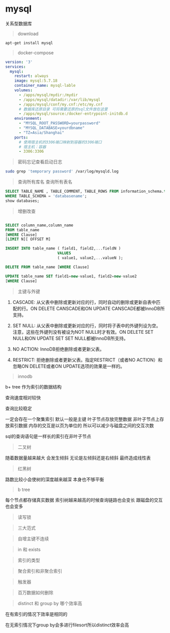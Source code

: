 # mysql

关系型数据库

> download

``` bash
apt-get install mysql
```
> docker-compose
``` yml
version: '3'
services:
  mysql:
    restart: always
    image: mysql:5.7.18
    container_name: mysql-lable
    volumes:
      - /apps/mysql/mydir:/mydir
      - /apps/mysql/datadir:/var/lib/mysql
      - /apps/mysql/conf/my.cnf:/etc/my.cnf
      # 数据库还原目录 可将需要还原的sql文件放在这里
      - /apps/mysql/source:/docker-entrypoint-initdb.d
    environment:
      - "MYSQL_ROOT_PASSWORD=yourpassword"
      - "MYSQL_DATABASE=yourdbname"
      - "TZ=Asia/Shanghai"
    ports:
      # 使用宿主机的3306端口映射到容器的3306端口
      # 宿主机：容器
      - 3306:3306
```
> 密码忘记查看启动日志

``` bash
sudo grep 'temporary password' /var/log/mysqld.log
```

> 查询所有库名 查询所有表名

``` sql
SELECT TABLE_NAME , TABLE_COMMENT, TABLE_ROWS FROM information_schema.tables
WHERE TABLE_SCHEMA = 'databasename';
show databases;
```
> 增删改查

``` sql

SELECT column_name,column_name
FROM table_name
[WHERE Clause]
[LIMIT N][ OFFSET M]

INSERT INTO table_name ( field1, field2,...fieldN )
                       VALUES
                       ( value1, value2,...valueN );

DELETE FROM table_name [WHERE Clause]

UPDATE table_name SET field1=new-value1, field2=new-value2
[WHERE Clause]
```

> 主键与外键

1. CASCADE: 从父表中删除或更新对应的行，同时自动的删除或更新自表中匹配的行。ON DELETE CANSCADE和ON UPDATE CANSCADE都被InnoDB所支持。

  2. SET NULL: 从父表中删除或更新对应的行，同时将子表中的外键列设为空。注意，这些在外键列没有被设为NOT NULL时才有效。ON DELETE SET NULL和ON UPDATE SET SET NULL都被InnoDB所支持。

  3. NO ACTION: InnoDB拒绝删除或者更新父表。

  4. RESTRICT: 拒绝删除或者更新父表。指定RESTRICT（或者NO ACTION）和忽略ON DELETE或者ON UPDATE选项的效果是一样的。


> innodb

b+ tree 作为索引的数据结构

查询速度相对较快

查询比较稳定

一定会存在一个聚集索引 默认一般是主键 叶子节点存放完整数据 非叶子节点上存放索引数据 内存的交互是以页为单位的 所以可以减少与磁盘之间的交互次数 

sql的查询语句是一样长的索引在非叶子节点

> 二叉树

随着数据量越来越大 会发生倾斜 无论是左倾斜还是右倾斜 最终造成线性表
> 红黑树

路数比较小会使树的深度越来越深 本身也不够平衡 
> b tree

每个节点都存储真实数据 索引树越来越高的时候查询链路也会变长 跟磁盘的交互也会变多

> 读写锁

> 三大范式

> 自增主键不连续

> in 和 exists

> 索引的类型

> 聚合索引和非聚合索引

> 触发器

> 百万数据如何删除


> distinct 和 group by 哪个效率高

在有索引的情况下效率是相同的 

在无索引情况下group by会多进行filesort所以distinct效率会高


